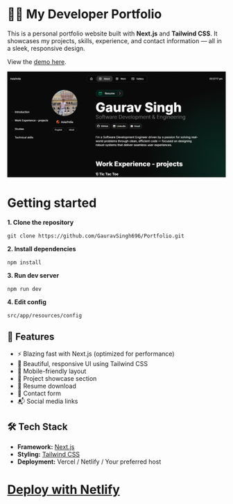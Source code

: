 # 🧑‍💻 My Developer Portfolio

This is a personal portfolio website built with **Next.js** and **Tailwind CSS**. It showcases my projects, skills, experience, and contact information — all in a sleek, responsive design.

View the [demo here](https://portfoliogs79.netlify.app/).

![Portfolio](public/images/cover.png)


# **Getting started**

**1. Clone the repository**
```
git clone https://github.com/GauravSingh696/Portfolio.git
```

**2. Install dependencies**
```
npm install
```

**3. Run dev server**
```
npm run dev
```

**4. Edit config**
```
src/app/resources/config
```

## 🚀 Features

- ⚡ Blazing fast with Next.js (optimized for performance)
- 💅 Beautiful, responsive UI using Tailwind CSS
- 📱 Mobile-friendly layout
- 🧩 Project showcase section
- 📜 Resume download
- 📧 Contact form
- 📬 Social media links

## 🛠️ Tech Stack

- **Framework:** [Next.js](https://nextjs.org/)
- **Styling:** [Tailwind CSS](https://tailwindcss.com/)
- **Deployment:** Vercel / Netlify / Your preferred host

# **[Deploy with Netlify](https://netlify.com/)**
